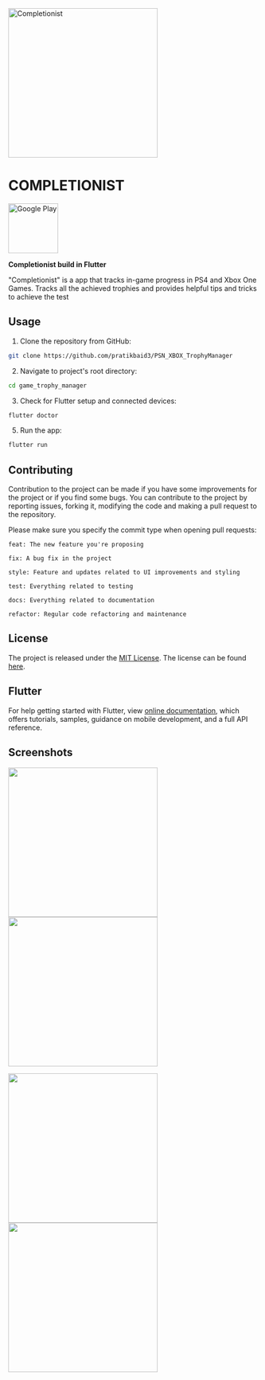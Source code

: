 <img src="images/app_icon.png" alt="Completionist" height=300px>

# COMPLETIONIST

<a href="https://play.google.com/store/apps/details?id=co.turingcreatives.game_trophy_manager"><img src="images/google-play-badge.png" alt="Google Play" height=100px></a>

**Completionist build in Flutter**

"Completionist" is a app that tracks in-game progress in PS4 and Xbox One Games. Tracks all the achieved trophies and provides helpful tips and tricks to achieve the test

## Usage

1. Clone the repository from GitHub:

```bash
git clone https://github.com/pratikbaid3/PSN_XBOX_TrophyManager
```

2. Navigate to project's root directory:

```bash
cd game_trophy_manager
```

3. Check for Flutter setup and connected devices:

```bash
flutter doctor
```

5. Run the app:

```bash
flutter run
```

## Contributing

Contribution to the project can be made if you have some improvements for the project or if you find some bugs.
You can contribute to the project by reporting issues, forking it, modifying the code and making a pull request to the repository.

Please make sure you specify the commit type when opening pull requests:

```
feat: The new feature you're proposing

fix: A bug fix in the project

style: Feature and updates related to UI improvements and styling

test: Everything related to testing

docs: Everything related to documentation

refactor: Regular code refactoring and maintenance
```

## License

The project is released under the [MIT License](http://www.opensource.org/licenses/mit-license.php). The license can be found [here](LICENSE).

## Flutter

For help getting started with Flutter, view
[online documentation](https://flutter.dev/docs), which offers tutorials,
samples, guidance on mobile development, and a full API reference.


## Screenshots

<img src="images/SplashScreen.png" width=300>  <img src="images/HomePage.png" width=300>


<img src="images/GamesDB.png" width=300>   <img src="images/GamePage.png" width=300>
